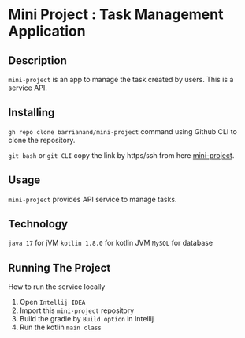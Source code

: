 Mini Project : Task Management Application
===============

Description
----------

`mini-project` is an app to manage the task created by users. This is a service API.

Installing
----------

`gh repo clone barrianand/mini-project` command using Github CLI to clone the repository.

`git bash` or `git CLI` copy the link by https/ssh from here [mini-project](https://github.com/barrianand/mini-project).

Usage
-----

`mini-project` provides API service to manage tasks.

Technology
-----

`java 17` for jVM
`kotlin 1.8.0` for kotlin JVM
`MySQL` for database

Running The Project
-----

How to run the service locally
1. Open `Intellij IDEA`
2. Import this `mini-project` repository
3. Build the gradle by `Build option` in Intellij
4. Run the kotlin `main class`